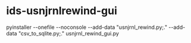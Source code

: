 # ids-usnjrnlrewind-gui

pyinstaller --onefile --noconsole --add-data "usnjrnl_rewind.py;." --add-data "csv_to_sqlite.py;." usnjrnl_rewind_gui.py
